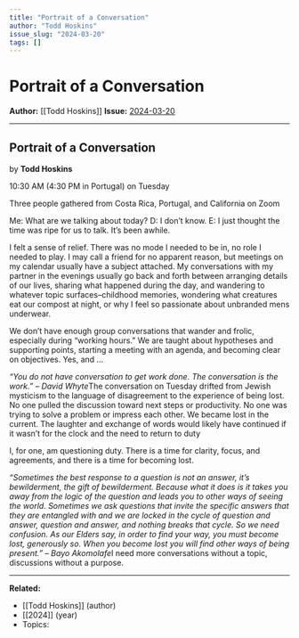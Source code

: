 ```yaml
---
title: "Portrait of a Conversation"
author: "Todd Hoskins"
issue_slug: "2024-03-20"
tags: []
---
```


# Portrait of a Conversation

**Author:** [[Todd Hoskins]]
**Issue:** [2024-03-20](https://plex.collectivesensecommons.org/2024-03-20/)

---

## Portrait of a Conversation
by **Todd Hoskins**

10:30 AM (4:30 PM in Portugal) on Tuesday

Three people gathered from Costa Rica, Portugal, and California on Zoom

Me: What are we talking about today?
D: I don’t know.
E: I just thought the time was ripe for us to talk. It’s been awhile.

I felt a sense of relief. There was no mode I needed to be in, no role I needed to play. I may call a friend for no apparent reason, but meetings on my calendar usually have a subject attached. My conversations with my partner in the evenings usually go back and forth between arranging details of our lives, sharing what happened during the day, and wandering to whatever topic surfaces–childhood memories, wondering what creatures eat our compost at night, or why I feel so passionate about unbranded mens underwear. 

We don’t have enough group conversations that wander and frolic, especially during “working hours.” We are taught about hypotheses and supporting points, starting a meeting with an agenda, and becoming clear on objectives. Yes, and ...

*“You do not have conversation to get work done. The conversation is the work.” – David Whyte*The conversation on Tuesday drifted from Jewish mysticism to the language of disagreement to the experience of being lost. No one pulled the discussion toward next steps or productivity. No one was trying to solve a problem or impress each other. We became lost in the current. The laughter and exchange of words would likely have continued if it wasn’t for the clock and the need to return to duty

I, for one, am questioning duty. There is a time for clarity, focus, and agreements, and there is a time for becoming lost.

*“Sometimes the best response to a question is not an answer, it’s bewilderment, the gift of bewilderment. Because what it does is it takes you away from the logic of the question and leads you to other ways of seeing the world. Sometimes we ask questions that invite the specific answers that they are entangled with and we are locked in the cycle of question and answer, question and answer, and nothing breaks that cycle. So we need confusion. As our Elders say, in order to find your way, you must become lost, generously so. When you become lost you will find other ways of being present.” – Bayo Akomolafe*I need more conversations without a topic, discussions without a purpose.

---

**Related:**
- [[Todd Hoskins]] (author)
- [[2024]] (year)
- Topics: 

